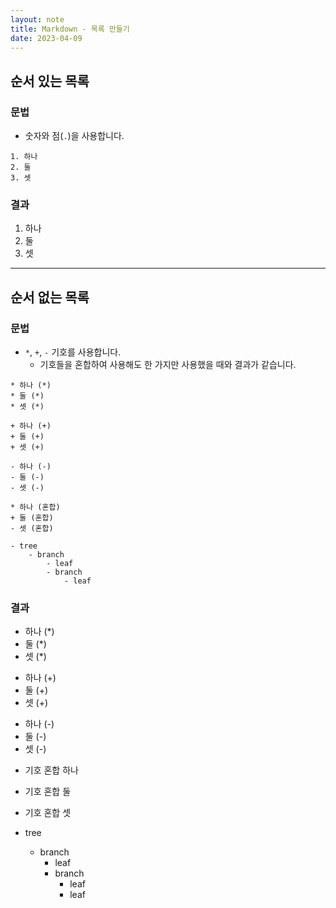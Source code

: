 ```yaml
---
layout: note
title: Markdown - 목록 만들기
date: 2023-04-09
---
```





## 순서 있는 목록



### 문법

- 숫자와 점(`.`)을 사용합니다.

```
1. 하나
2. 둘
3. 셋
```


### 결과

1. 하나
2. 둘
3. 셋




---




## 순서 없는 목록


### 문법

- `*`, `+`, `-` 기호를 사용합니다.
    - 기호들을 혼합하여 사용해도 한 가지만 사용했을 때와 결과가 같습니다.

```
* 하나 (*)
* 둘 (*)
* 셋 (*)

+ 하나 (+)
+ 둘 (+)
+ 셋 (+)

- 하나 (-)
- 둘 (-)
- 셋 (-)

* 하나 (혼합)
+ 둘 (혼합)
- 셋 (혼합)

- tree
    - branch
        - leaf
        - branch
            - leaf
```


### 결과

* 하나 (*)
* 둘 (*)
* 셋 (*)

+ 하나 (+)
+ 둘 (+)
+ 셋 (+)

- 하나 (-)
- 둘 (-)
- 셋 (-)

* 기호 혼합 하나
+ 기호 혼합 둘
- 기호 혼합 셋

- tree
    - branch
        - leaf
        - branch
            - leaf
            - leaf

